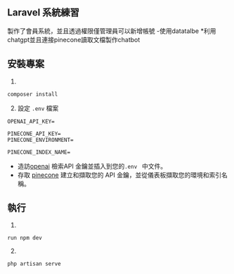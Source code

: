 

##  Laravel 系統練習
製作了會員系統，並且透過權限僅管理員可以新增帳號
-使用datatalbe
*利用chatgpt並且連接pinecone讀取文檔製作chatbot
##  安裝專案
1.
```
composer install
```


2. 設定 `.env` 檔案

```
OPENAI_API_KEY=

PINECONE_API_KEY=
PINECONE_ENVIRONMENT=

PINECONE_INDEX_NAME=

```
- 造訪[openai](https://help.openai.com/en/articles/4936850-where-do-i-find-my-secret-api-key) 檢索API 金鑰並插入到您的`.env ` 中文件。
- 存取 [pinecone](https://pinecone.io/) 建立和擷取您的 API 金鑰，並從儀表板擷取您的環境和索引名稱。
##  執行
1.
```
run npm dev
```
2.
```
php artisan serve
```
